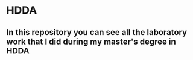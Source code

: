 # HDDA
## In this repository you can see all the laboratory work that I did during my master's degree in HDDA
